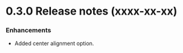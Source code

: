 <!-- x.x.x Release notes (xxxx-xx-xx) 
================================

### Breaking changes
* None.

### Enhancements
* None.

### Bugfixes
* None. -->

0.3.0 Release notes (xxxx-xx-xx) 
================================

### Enhancements
* Added center alignment option.

